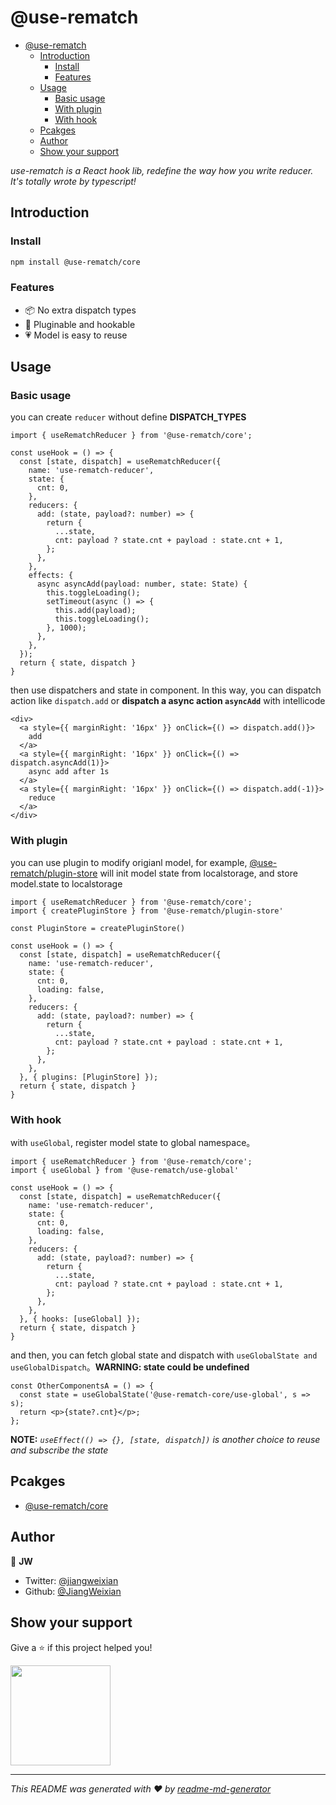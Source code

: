 # @use-rematch

- [@use-rematch](#use-rematch)
  - [Introduction](#introduction)
    - [Install](#install)
    - [Features](#features)
  - [Usage](#usage)
    - [Basic usage](#basic-usage)
    - [With plugin](#with-plugin)
    - [With hook](#with-hook)
  - [Pcakges](#pcakges)
  - [Author](#author)
  - [Show your support](#show-your-support)

*use-rematch is a React hook lib, redefine the way how you write reducer. It's totally wrote by typescript!*

## Introduction

### Install

```sh
npm install @use-rematch/core
```

### Features

- 📦 No extra dispatch types
- 🔢 Pluginable and hookable
- 💗 Model is easy to reuse

## Usage

### Basic usage

you can create `reducer` without define **DISPATCH_TYPES**

```tsx
import { useRematchReducer } from '@use-rematch/core';

const useHook = () => {
  const [state, dispatch] = useRematchReducer({
    name: 'use-rematch-reducer',
    state: {
      cnt: 0,
    },
    reducers: {
      add: (state, payload?: number) => {
        return {
          ...state,
          cnt: payload ? state.cnt + payload : state.cnt + 1,
        };
      },
    },
    effects: {
      async asyncAdd(payload: number, state: State) {
        this.toggleLoading();
        setTimeout(async () => {
          this.add(payload);
          this.toggleLoading();
        }, 1000);
      },
    },
  });
  return { state, dispatch }
}
```

then use dispatchers and state in component. In this way, you can dispatch action like `dispatch.add` or **dispatch a async action `asyncAdd`** with intellicode

```tsx
<div>
  <a style={{ marginRight: '16px' }} onClick={() => dispatch.add()}>
    add
  </a>
  <a style={{ marginRight: '16px' }} onClick={() => dispatch.asyncAdd(1)}>
    async add after 1s
  </a>
  <a style={{ marginRight: '16px' }} onClick={() => dispatch.add(-1)}>
    reduce
  </a>
</div>
```

### With plugin

you can use plugin to modify origianl model, for example, [@use-rematch/plugin-store](/packages/plugin-store) will init model state from localstorage, and store model.state to localstorage

```tsx
import { useRematchReducer } from '@use-rematch/core';
import { createPluginStore } from '@use-rematch/plugin-store'

const PluginStore = createPluginStore()

const useHook = () => {
  const [state, dispatch] = useRematchReducer({
    name: 'use-rematch-reducer',
    state: {
      cnt: 0,
      loading: false,
    },
    reducers: {
      add: (state, payload?: number) => {
        return {
          ...state,
          cnt: payload ? state.cnt + payload : state.cnt + 1,
        };
      },
    },
  }, { plugins: [PluginStore] });
  return { state, dispatch }
}
```

### With hook

with `useGlobal`, register model state to global namespace。

```tsx
import { useRematchReducer } from '@use-rematch/core';
import { useGlobal } from '@use-rematch/use-global'

const useHook = () => {
  const [state, dispatch] = useRematchReducer({
    name: 'use-rematch-reducer',
    state: {
      cnt: 0,
      loading: false,
    },
    reducers: {
      add: (state, payload?: number) => {
        return {
          ...state,
          cnt: payload ? state.cnt + payload : state.cnt + 1,
        };
      },
    },
  }, { hooks: [useGlobal] });
  return { state, dispatch }
}
```

and then, you can fetch global state and dispatch with `useGlobalState and useGlobalDispatch`。**WARNING: state could be undefined**

```tsx
const OtherComponentsA = () => {
  const state = useGlobalState('@use-rematch-core/use-global', s => s);
  return <p>{state?.cnt}</p>;
};
```

**NOTE:** *`useEffect(() => {}, [state, dispatch])` is another choice to reuse and subscribe the state*

## Pcakges

- [@use-rematch/core](https://www.npmjs.com/package/@use-rematch/core)

## Author

👤 **JW**

* Twitter: [@jiangweixian](https://twitter.com/jiangweixian)
* Github: [@JiangWeixian](https://github.com/JiangWeixian)

## Show your support

Give a ⭐️ if this project helped you!

<a href="https://www.patreon.com/jiangweixian">
  <img src="https://c5.patreon.com/external/logo/become_a_patron_button@2x.png" width="160">
</a>

***
_This README was generated with ❤️ by [readme-md-generator](https://github.com/kefranabg/readme-md-generator)_